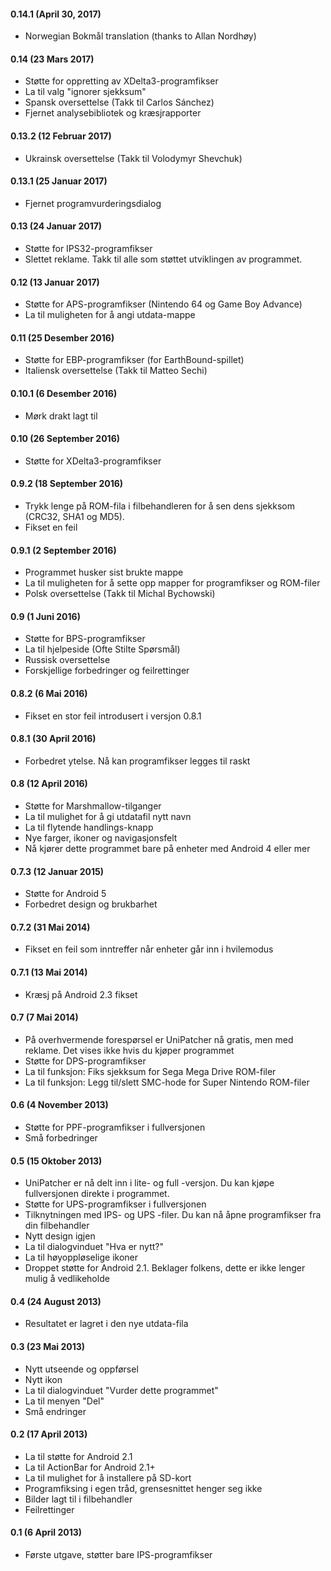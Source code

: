 #### 0.14.1 (April 30, 2017)
- Norwegian Bokmål translation (thanks to Allan Nordhøy)

#### 0.14 (23 Mars 2017)

- Støtte for oppretting av XDelta3-programfikser
- La til valg "ignorer sjekksum"
- Spansk oversettelse (Takk til Carlos Sánchez)
- Fjernet analysebibliotek og kræsjrapporter

#### 0.13.2 (12 Februar 2017)

- Ukrainsk oversettelse (Takk til Volodymyr Shevchuk)

#### 0.13.1 (25 Januar 2017)

- Fjernet programvurderingsdialog

#### 0.13 (24 Januar 2017)

- Støtte for IPS32-programfikser
- Slettet reklame. Takk til alle som støttet utviklingen av programmet.

#### 0.12 (13 Januar 2017)

- Støtte for APS-programfikser (Nintendo 64 og Game Boy Advance)
- La til muligheten for å angi utdata-mappe

#### 0.11 (25 Desember 2016)

- Støtte for EBP-programfikser (for EarthBound-spillet)
- Italiensk oversettelse (Takk til Matteo Sechi)

#### 0.10.1 (6 Desember 2016)

- Mørk drakt lagt til

#### 0.10 (26 September 2016)

- Støtte for XDelta3-programfikser

#### 0.9.2 (18 September 2016)

- Trykk lenge på ROM-fila i filbehandleren for å sen dens sjekksom (CRC32, SHA1 og MD5).
- Fikset en feil

#### 0.9.1 (2 September 2016)

- Programmet husker sist brukte mappe
- La til muligheten for å sette opp mapper for programfikser og ROM-filer
- Polsk oversettelse (Takk til Michal Bychowski)

#### 0.9 (1 Juni 2016)

- Støtte for BPS-programfikser
- La til hjelpeside (Ofte Stilte Spørsmål)
- Russisk oversettelse
- Forskjellige forbedringer og feilrettinger

#### 0.8.2 (6 Mai 2016)

- Fikset en stor feil introdusert i versjon 0.8.1

#### 0.8.1 (30 April 2016)

- Forbedret ytelse. Nå kan programfikser legges til raskt

#### 0.8 (12 April 2016)

- Støtte for Marshmallow-tilganger
- La til mulighet for å gi utdatafil nytt navn
- La til flytende handlings-knapp
- Nye farger, ikoner og navigasjonsfelt
- Nå kjører dette programmet bare på enheter med Android 4 eller mer

#### 0.7.3 (12 Januar 2015)

- Støtte for Android 5
- Forbedret design og brukbarhet

#### 0.7.2 (31 Mai 2014)

- Fikset en feil som inntreffer når enheter går inn i hvilemodus

#### 0.7.1 (13 Mai 2014)

- Kræsj på Android 2.3 fikset

#### 0.7 (7 Mai 2014)

- På overhvermende forespørsel er UniPatcher nå gratis, men med reklame. Det vises ikke hvis du kjøper programmet
- Støtte for DPS-programfikser
- La til funksjon: Fiks sjekksum for Sega Mega Drive ROM-filer
- La til funksjon: Legg til/slett SMC-hode for Super Nintendo ROM-filer

#### 0.6 (4 November 2013)

- Støtte for PPF-programfikser i fullversjonen
- Små forbedringer

#### 0.5 (15 Oktober 2013)

- UniPatcher er nå delt inn i lite- og full -versjon. Du kan kjøpe fullversjonen direkte i programmet.
- Støtte for UPS-programfikser i fullversjonen
- Tilknytningen med IPS- og UPS -filer. Du kan nå åpne programfikser fra din filbehandler
- Nytt design igjen
- La til dialogvinduet "Hva er nytt?"
- La til høyoppløselige ikoner
- Droppet støtte for Android 2.1. Beklager folkens, dette er ikke lenger mulig å vedlikeholde

#### 0.4 (24 August 2013)

- Resultatet er lagret i den nye utdata-fila

#### 0.3 (23 Mai 2013)

- Nytt utseende og oppførsel
- Nytt ikon
- La til dialogvinduet "Vurder dette programmet"
- La til menyen "Del"
- Små endringer

#### 0.2 (17 April 2013)

- La til støtte for Android 2.1
- La til ActionBar for Android 2.1+
- La til mulighet for å installere på SD-kort
- Programfiksing i egen tråd, grensesnittet henger seg ikke
- Bilder lagt til i filbehandler
- Feilrettinger

#### 0.1 (6 April 2013)

- Første utgave, støtter bare IPS-programfikser